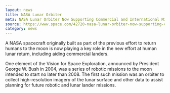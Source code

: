 ```yaml
---
layout: news
title: NASA Lunar Orbiter
meta: NASA Lunar Orbiter Now Supporting Commercial and International Missions
source: https://www.space.com/42720-nasa-lunar-orbiter-now-supporting-commercial-and-international-missions.html
category: news
---
```


<p>A NASA spacecraft originally built as part of the previous effort to return humans to the moon is now playing a key role in the new effort at human lunar return, including aiding commercial landers.</p>

<p>One element of the Vision for Space Exploration, announced by President George W. Bush in 2004, was a series of robotic missions to the moon intended to start no later than 2008. The first such mission was an orbiter to collect high-resolution imagery of the lunar surface and other data to assist planning for future robotic and lunar lander missions.</p>
